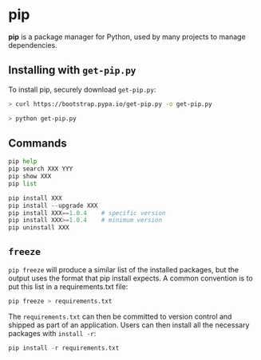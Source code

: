 # pip

**pip** is a package manager for Python, used by many projects to manage dependencies.

## Installing with `get-pip.py`

To install pip, securely download `get-pip.py`:

```bash
> curl https://bootstrap.pypa.io/get-pip.py -o get-pip.py

> python get-pip.py
```

## Commands

```python
pip help
pip search XXX YYY
pip show XXX
pip list

pip install XXX
pip install --upgrade XXX
pip install XXX==1.0.4    # specific version
pip install XXX>=1.0.4    # minimum version
pip uninstall XXX
```

## `freeze`

`pip freeze` will produce a similar list of the installed packages, but the output uses the format that pip install expects. A common convention is to put this list in a requirements.txt file:

```python
pip freeze > requirements.txt
```

The `requirements.txt` can then be committed to version control and shipped as part of an application. Users can then install all the necessary packages with `install -r`:

```python
pip install -r requirements.txt
```